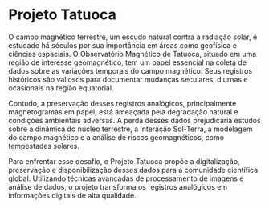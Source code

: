 # Projeto Tatuoca

O campo magnético terrestre, um escudo natural contra a radiação solar, é estudado há séculos por sua importância em áreas como geofísica e ciências espaciais.
O Observatório Magnético de Tatuoca, situado em uma região de interesse geomagnético, tem um papel essencial na coleta de dados sobre as variações temporais
do campo magnético. Seus registros históricos são valiosos para documentar mudanças seculares, diurnas e ocasionais na região equatorial.

Contudo, a preservação desses registros analógicos, principalmente magnetogramas em papel, está ameaçada pela degradação natural e condições ambientais
adversas. A perda desses dados prejudicaria estudos sobre a dinâmica do núcleo terrestre, a interação Sol-Terra, a modelagem do campo magnético e a análise
de riscos geomagnéticos, como tempestades solares.

Para enfrentar esse desafio, o Projeto Tatuoca propõe a digitalização, preservação e disponibilização desses dados para a comunidade científica global.
Utilizando técnicas avançadas de processamento de imagens e análise de dados, o projeto transforma os registros analógicos em informações digitais de alta qualidade.
